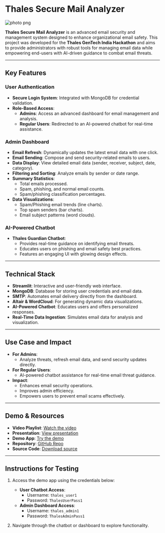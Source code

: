 # Thales Secure Mail Analyzer
![photo png](https://github.com/user-attachments/assets/18b2788b-dff4-40da-8b5d-53e9c6addb9a)


**Thales Secure Mail Analyzer** is an advanced email security and management system designed to enhance organizational email safety. This project was developed for the **Thales GenTech India Hackathon** and aims to provide administrators with robust tools for managing email data while empowering end-users with AI-driven guidance to combat email threats.

---

## **Key Features**

### **User Authentication**
- **Secure Login System**: Integrated with MongoDB for credential validation.
- **Role-Based Access**:
  - **Admins**: Access an advanced dashboard for email management and analysis.
  - **Regular Users**: Redirected to an AI-powered chatbot for real-time assistance.

### **Admin Dashboard**
- **Email Refresh**: Dynamically updates the latest email data with one click.
- **Email Sending**: Compose and send security-related emails to users.
- **Data Display**: View detailed email data (sender, receiver, subject, date, category).
- **Filtering and Sorting**: Analyze emails by sender or date range.
- **Summary Statistics**:
  - Total emails processed.
  - Spam, phishing, and normal email counts.
  - Spam/phishing classification percentages.
- **Data Visualizations**:
  - Spam/Phishing email trends (line charts).
  - Top spam senders (bar charts).
  - Email subject patterns (word clouds).

### **AI-Powered Chatbot**
- **Thales Guardian Chatbot**:
  - Provides real-time guidance on identifying email threats.
  - Educates users on phishing and email safety best practices.
  - Features an engaging UI with glowing design effects.

---

## **Technical Stack**
- **Streamlit**: Interactive and user-friendly web interface.
- **MongoDB**: Database for storing user credentials and email data.
- **SMTP**: Automates email delivery directly from the dashboard.
- **Altair & WordCloud**: For generating dynamic data visualizations.
- **AI-Powered Chatbot**: Educates users and offers personalized responses.
- **Real-Time Data Ingestion**: Simulates email data for analysis and visualization.

---

## **Use Case and Impact**
- **For Admins**:
  - Analyze threats, refresh email data, and send security updates directly.
- **For Regular Users**:
  - AI-powered chatbot assistance for real-time email threat guidance.
- **Impact**:
  - Enhances email security operations.
  - Improves admin efficiency.
  - Empowers users to prevent email scams effectively.

---

## **Demo & Resources**
- **Video Playlist**: [Watch the video](https://m.youtube.com/playlist?list=PLfJhwbzVT0Tjenm6biEL89NnRevpeYm77)
- **Presentation**: [View presentation](https://he-s3.s3.amazonaws.com/media/sprint/thales-gentech-india-hackathon/team/2119330/28a989bthales_ppi_sub.pptx)
- **Demo App**: [Try the demo](https://techwizardthaleshackethon.streamlit.app/)
- **Repository**: [GitHub Repo](https://github.com/vnlsupraja/Thales-Hackathon-Techwizard)
- **Source Code**: [Download source](https://he-s3.s3.amazonaws.com/media/sprint/thales-gentech-india-hackathon/team/2119330/6985bccthales_hackthon.zip)

---

## **Instructions for Testing**
1. Access the demo app using the credentials below:
   - **User Chatbot Access**:
     - Username: `thales_user1`
     - Password: `ThalesUserPass1`
   - **Admin Dashboard Access**:
     - Username: `thales_admin1`
     - Password: `ThalesAdminPass1`

2. Navigate through the chatbot or dashboard to explore functionality.
